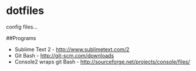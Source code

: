 dotfiles
========

config files...

##Programs
  * Sublime Text 2 - http://www.sublimetext.com/2
  * Git Bash - http://git-scm.com/downloads
  * Console2 wraps git Bash - http://sourceforge.net/projects/console/files/
